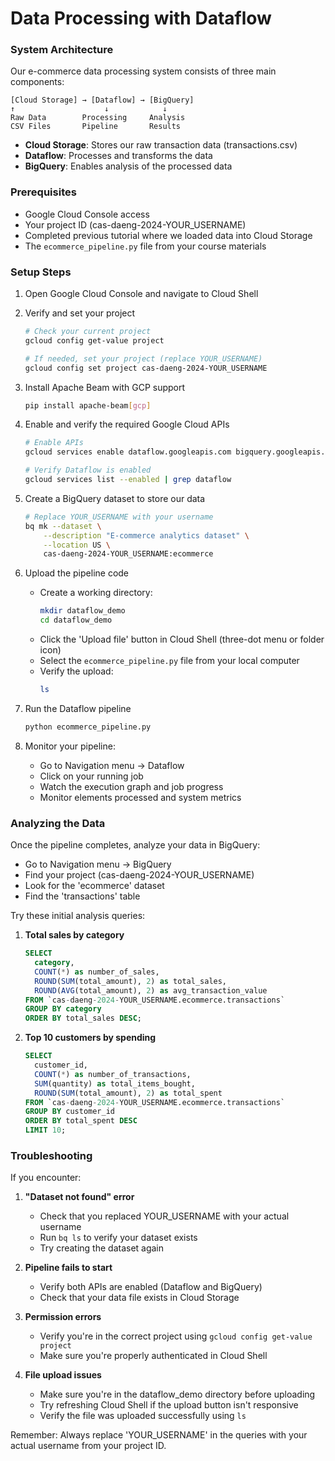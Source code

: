 # Data Processing with Dataflow

### System Architecture
Our e-commerce data processing system consists of three main components:
```
[Cloud Storage] → [Dataflow] → [BigQuery]
↑                    ↓            ↓
Raw Data        Processing     Analysis
CSV Files       Pipeline       Results
```

- **Cloud Storage**: Stores our raw transaction data (transactions.csv)
- **Dataflow**: Processes and transforms the data
- **BigQuery**: Enables analysis of the processed data

### Prerequisites
- Google Cloud Console access
- Your project ID (cas-daeng-2024-YOUR_USERNAME)
- Completed previous tutorial where we loaded data into Cloud Storage
- The `ecommerce_pipeline.py` file from your course materials

### Setup Steps

1. Open Google Cloud Console and navigate to Cloud Shell

2. Verify and set your project
   ```bash
   # Check your current project
   gcloud config get-value project
   
   # If needed, set your project (replace YOUR_USERNAME)
   gcloud config set project cas-daeng-2024-YOUR_USERNAME
   ```

3. Install Apache Beam with GCP support
   ```bash
   pip install apache-beam[gcp]
   ```

4. Enable and verify the required Google Cloud APIs
   ```bash
   # Enable APIs
   gcloud services enable dataflow.googleapis.com bigquery.googleapis.com
   
   # Verify Dataflow is enabled
   gcloud services list --enabled | grep dataflow
   ```

5. Create a BigQuery dataset to store our data
   ```bash
   # Replace YOUR_USERNAME with your username
   bq mk --dataset \
       --description "E-commerce analytics dataset" \
       --location US \
       cas-daeng-2024-YOUR_USERNAME:ecommerce
   ```

6. Upload the pipeline code
   - Create a working directory:
     ```bash
     mkdir dataflow_demo
     cd dataflow_demo
     ```
   - Click the 'Upload file' button in Cloud Shell (three-dot menu or folder icon)
   - Select the `ecommerce_pipeline.py` file from your local computer
   - Verify the upload:
     ```bash
     ls
     ```

7. Run the Dataflow pipeline
   ```bash
   python ecommerce_pipeline.py
   ```
   
8. Monitor your pipeline:
   - Go to Navigation menu → Dataflow
   - Click on your running job
   - Watch the execution graph and job progress
   - Monitor elements processed and system metrics

### Analyzing the Data

Once the pipeline completes, analyze your data in BigQuery:
- Go to Navigation menu → BigQuery
- Find your project (cas-daeng-2024-YOUR_USERNAME)
- Look for the 'ecommerce' dataset
- Find the 'transactions' table

Try these initial analysis queries:

1. **Total sales by category**
   ```sql
   SELECT 
     category,
     COUNT(*) as number_of_sales,
     ROUND(SUM(total_amount), 2) as total_sales,
     ROUND(AVG(total_amount), 2) as avg_transaction_value
   FROM `cas-daeng-2024-YOUR_USERNAME.ecommerce.transactions`
   GROUP BY category
   ORDER BY total_sales DESC;
   ```

2. **Top 10 customers by spending**
   ```sql
   SELECT 
     customer_id,
     COUNT(*) as number_of_transactions,
     SUM(quantity) as total_items_bought,
     ROUND(SUM(total_amount), 2) as total_spent
   FROM `cas-daeng-2024-YOUR_USERNAME.ecommerce.transactions`
   GROUP BY customer_id
   ORDER BY total_spent DESC
   LIMIT 10;
   ```

### Troubleshooting

If you encounter:

1. **"Dataset not found" error**
   - Check that you replaced YOUR_USERNAME with your actual username
   - Run `bq ls` to verify your dataset exists
   - Try creating the dataset again

2. **Pipeline fails to start**
   - Verify both APIs are enabled (Dataflow and BigQuery)
   - Check that your data file exists in Cloud Storage

3. **Permission errors**
   - Verify you're in the correct project using `gcloud config get-value project`
   - Make sure you're properly authenticated in Cloud Shell

4. **File upload issues**
   - Make sure you're in the dataflow_demo directory before uploading
   - Try refreshing Cloud Shell if the upload button isn't responsive
   - Verify the file was uploaded successfully using `ls`

Remember: Always replace 'YOUR_USERNAME' in the queries with your actual username from your project ID.